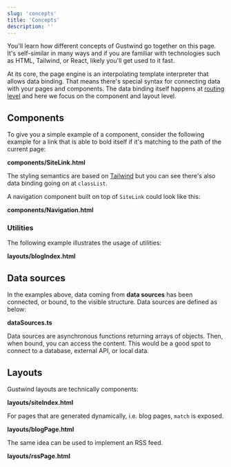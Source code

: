 ```yaml
---
slug: 'concepts'
title: 'Concepts'
description: ''
---
```

You'll learn how different concepts of Gustwind go together on this page. It's self-similar in many ways and if you are familiar with technologies such as HTML, Tailwind, or React, likely you'll get used to it fast.

At its core, the page engine is an interpolating template interpreter that allows data binding. That means there's special syntax for connecting data with your pages and components. The data binding itself happens at [routing level](/routing/) and here we focus on the component and layout level.

## Components

To give you a simple example of a component, consider the following example for a link that is able to bold itself if it's matching to the path of the current page:

**components/SiteLink.html**

[<file>](site/components/SiteLink.html)


The styling semantics are based on [Tailwind](https://tailwindcss.com/) but you can see there's also data binding going on at `classList`.

A navigation component built on top of `SiteLink` could look like this:

**components/Navigation.html**

[<file>](site/components/Navigation.html)


### Utilities

The following example illustrates the usage of utilities:

**layouts/blogIndex.html**

[<file>](site/layouts/blogIndex.html)

## Data sources

In the examples above, data coming from **data sources** has been connected, or bound, to the visible structure. Data sources are defined as below:

**dataSources.ts**

[<file>](site/dataSources.ts)

Data sources are asynchronous functions returning arrays of objects. Then, when bound, you
can access the content. This would be a good spot to connect to a database,
external API, or local data.

## Layouts

Gustwind layouts are technically components:

**layouts/siteIndex.html**

[<file>](site/layouts/siteIndex.html)

For pages that are generated dynamically, i.e. blog pages, `match` is exposed.

**layouts/blogPage.html**

[<file>](site/layouts/blogPage.html)

The same idea can be used to implement an RSS feed.

**layouts/rssPage.html**

[<file>](site/layouts/rssPage.html)
